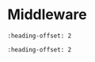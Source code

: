 # Middleware

```{include} /release/commonrn/topics/nxp_motor_control.md
:heading-offset: 2
```

```{include} /release/commonrn/topics/nxp_freemaster.md
:heading-offset: 2
```

